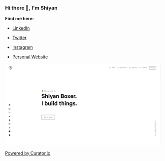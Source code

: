 ### Hi there 👋, I'm Shiyan

**Find me here:**
- [LinkedIn](https://www.linkedin.com/in/shiyanboxer/)
- [Twitter](https://twitter.com/shiyan_boxer)

- [Instagram](https://www.instagram.com/shiyan.boxer/)
- [Personal Website](https://shiyanboxer.netlify.app/)

![Website Screenshot](https://github.com/shiyanboxer/shiyanboxer/blob/master/website.png)

<!-- Place <div> tag where you want the feed to appear -->
<div id="curator-feed-default-feed-layout"><a href="https://curator.io" target="_blank" class="crt-logo crt-tag">Powered by Curator.io</a></div>
<!-- The Javascript can be moved to the end of the html page before the </body> tag -->
<script type="text/javascript">
/* curator-feed-default-feed-layout */
(function(){
var i, e, d = document, s = "script";i = d.createElement("script");i.async = 1;
i.src = "https://cdn.curator.io/published/85eaacd4-cbc6-4be8-9ab6-4d40f9ddc786.js";
e = d.getElementsByTagName(s)[0];e.parentNode.insertBefore(i, e);
})();
</script>
